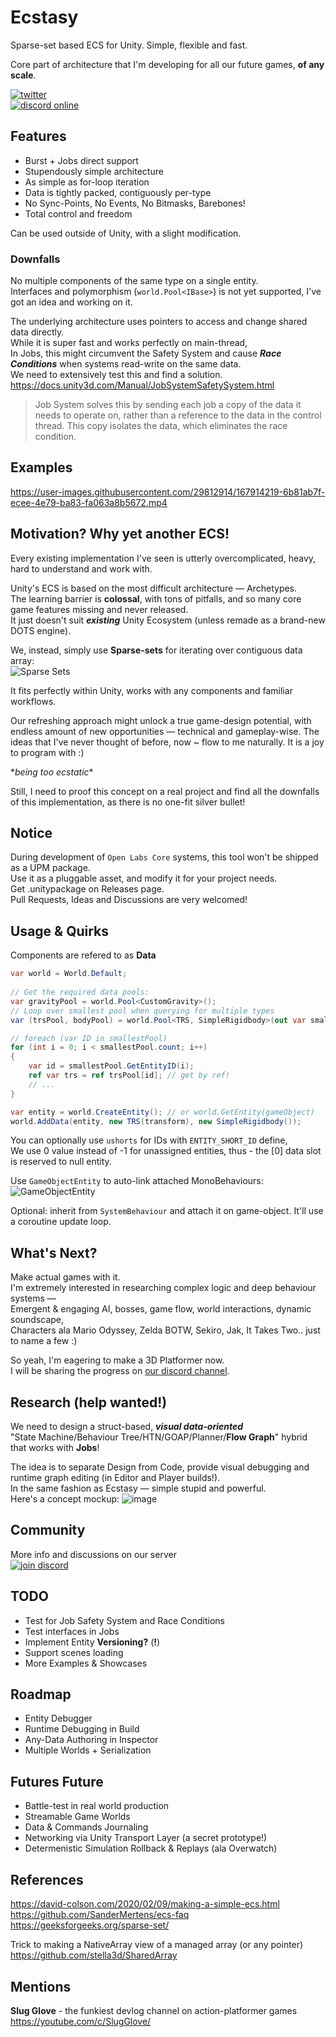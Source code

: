 # Ecstasy

Sparse-set based ECS for Unity. Simple, flexible and fast.

Core part of architecture that I'm developing for all our future games, **of any scale**.

[![twitter](https://img.shields.io/twitter/follow/_neonage?style=social)](https://twitter.com/_neonage)\
[![discord online](https://img.shields.io/discord/830405926078644254?label=Open%20Labs&logo=discord&style=social)](https://discord.gg/uF3sJFMA2j)

## Features
* Burst + Jobs direct support
* Stupendously simple architecture
* As simple as for-loop iteration
* Data is tightly packed, contiguously per-type
* No Sync-Points, No Events, No Bitmasks, Barebones!
* Total control and freedom

Can be used outside of Unity, with a slight modification.

### Downfalls
No multiple components of the same type on a single entity.\
Interfaces and polymorphism (`world.Pool<IBase>`) is not yet supported, I've got an idea and working on it.

The underlying architecture uses pointers to access and change shared data directly.\
While it is super fast and works perfectly on main-thread,\
In Jobs, this might circumvent the Safety System and cause ***Race Conditions*** when systems read-write on the same data.\
We need to extensively test this and find a solution.\
https://docs.unity3d.com/Manual/JobSystemSafetySystem.html
>Job System solves this by sending each job a copy of the data it needs to operate on, rather than a reference to the data in the control thread. This copy isolates the data, which eliminates the race condition.

## Examples
https://user-images.githubusercontent.com/29812914/167914219-6b81ab7f-ecee-4e79-ba83-fa063a8b5672.mp4

## Motivation? Why yet another ECS!
Every existing implementation I've seen is utterly overcomplicated, heavy, hard to understand and work with.

Unity's ECS is based on the most difficult architecture — Archetypes.\
The learning barrier is **colossal**, with tons of pitfalls, and so many core game features missing and never released.\
It just doesn't suit ***existing*** Unity Ecosystem (unless remade as a brand-new DOTS engine).

We, instead, simply use **Sparse-sets** for iterating over contiguous data array:\
![Sparse Sets](https://i.imgur.com/Cy2TC4s.png)

It fits perfectly within Unity, works with any components and familiar workflows.

Our refreshing approach might unlock a true game-design potential, with endless amount of new opportunities — technical and gameplay-wise. The ideas that I've never thought of before, now ~ flow to me naturally. It is a joy to program with :)

\**being too ecstatic*\*

Still, I need to proof this concept on a real project and find all the downfalls of this implementation, as there is no one-fit silver bullet!

## Notice
During development of `Open Labs Core` systems, this tool won't be shipped as a UPM package.\
Use it as a pluggable asset, and modify it for your project needs.\
Get .unitypackage on Releases page.\
Pull Requests, Ideas and Discussions are very welcomed!

## Usage & Quirks
Components are refered to as **Data**

```csharp
var world = World.Default;
     
// Get the required data pools:
var gravityPool = world.Pool<CustomGravity>();
// Loop over smallest pool when querying for multiple types
var (trsPool, bodyPool) = world.Pool<TRS, SimpleRigidbody>(out var smallestPool);

// foreach (var ID in smallestPool)
for (int i = 0; i < smallestPool.count; i++) 
{ 
    var id = smallestPool.GetEntityID(i);
    ref var trs = ref trsPool[id]; // get by ref!
    // ...
}
```
```csharp
var entity = world.CreateEntity(); // or world.GetEntity(gameObject)
world.AddData(entity, new TRS(transform), new SimpleRigidbody());
```

You can optionally use `ushorts` for IDs with `ENTITY_SHORT_ID` define,\
We use 0 value instead of -1 for unassigned entities, thus - the [0] data slot is reserved to null entity.

Use `GameObjectEntity` to auto-link attached MonoBehaviours:\
![GameObjectEntity](https://i.imgur.com/jMPy9vM.png)

Optional: inherit from `SystemBehaviour` and attach it on game-object. It'll use a coroutine update loop.

## What's Next?
Make actual games with it.\
I'm extremely interested in researching complex logic and deep behaviour systems — \
Emergent & engaging AI, bosses, game flow, world interactions, dynamic soundscape, \
Characters ala Mario Odyssey, Zelda BOTW, Sekiro, Jak, It Takes Two.. just to name a few :)

So yeah, I'm eagering to make a 3D Platformer now.\
I will be sharing the progress on [our discord channel](https://discord.gg/uF3sJFMA2j).

## Research (**help wanted!**)
We need to design a struct-based, ***visual data-oriented*** \
"State Machine/Behaviour Tree/HTN/GOAP/Planner/**Flow Graph**" hybrid that works with **Jobs**!

The idea is to separate Design from Code, provide visual debugging and runtime graph editing (in Editor and Player builds!).\
In the same fashion as Ecstasy — simple stupid and powerful.\
Here's a concept mockup:
![image](https://user-images.githubusercontent.com/29812914/174079744-697efd9f-c80a-443d-bbf9-1af160cce264.png)


## Community
More info and discussions on our server\
[![join discord](https://user-images.githubusercontent.com/29812914/121816656-0cb93080-cca7-11eb-954a-344cfd31f530.png)](https://discord.gg/uF3sJFMA2j)

## TODO
* Test for Job Safety System and Race Conditions
* Test interfaces in Jobs
* Implement Entity **Versioning?** (**!**)
* Support scenes loading
* More Examples & Showcases

## Roadmap
* Entity Debugger
* Runtime Debugging in Build
* Any-Data Authoring in Inspector
* Multiple Worlds + Serialization

## Futures Future
* Battle-test in real world production
* Streamable Game Worlds
* Data & Commands Journaling
* Networking via Unity Transport Layer (a secret prototype!)
* Determenistic Simulation Rollback & Replays (ala Overwatch)


## References
https://david-colson.com/2020/02/09/making-a-simple-ecs.html \
https://github.com/SanderMertens/ecs-faq \
https://geeksforgeeks.org/sparse-set/

Trick to making a NativeArray view of a managed array (or any pointer)\
https://github.com/stella3d/SharedArray


## Mentions
**Slug Glove** - the funkiest devlog channel on action-platformer games\
https://youtube.com/c/SlugGlove/
